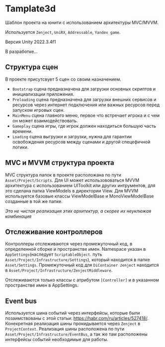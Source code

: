 # Tamplate3d
Шаблон проекта на юнити с использованием архитектуры MVC/MVVM.

Используется `Zenject`, `UniRX`, `Addressable`, `Yandex game`.

Версия Unity 2022.3.4f1

В разработке...

## Структура сцен
В проекте присутсвует 5 сцен со своим назначением.
- `Bootstrap` сцена предназначена для загрузки основных скриптов и инициализации приложения.
- `Preloading` сцена предназначена для загрузки внешних сервисов и ресурсов через интернет подключения или важных ресурсов перед запуском игровых сцен.
- `MainMenu` сцена главного меню, первое что встречает игрока и с чем он может взаимодействовать.
- `Gameplay` сцена игры, где игрок должен находиться большую часть времени.
- `Loading` сцена выгрузки и загрузки, нужна для гарантии освобождения ресурсов между сценами и другой спецефичной логики.

## MVC и MVVM структура проекта
MVC структура папок в проекте расположана по пути `Asset/Project/Scripts`. Для UI может использововаться MVVM архитектура с использованием UIToolkit или других интрументов, для это сделана папка ViewModels в директории View. Для MVVM используется базовые классы ViewModelBase и MonoViewModelBase созданные в той же папке. 

*Это не чистая реализация этих архитектур, а скорее их неуклюжая комбинация*

## Отслеживание контроллеров
Контроллеры отслеживаются через промежуточный код, в определенной сборке и пространстве имен. Namespace указан в `AppSettings`(наследует `ScriptableObject`. путь `Asset/Project/Infrastructure/Settings`), который находится в папке `Asset/Settings`.
Промежуточный код для `DiContainer zenject` находится в `Asset/Project/Infrastructure/ZenjectMiddleware`.

Отслеживаются только классы с атрибутом `[Controller]` и в указанном пространстве имен в AppSettings.

## Event bus
Используется шина событий через интерфейсы, которые были позаимствованы с этой статьи: https://habr.com/ru/articles/527418/.
Конекретная реализация шины прокидывается через `Zenject` в `ProjectContext`.
Реализация шины расположена по пути `Asset/Project/Infrastructure/EventBus`, а так же там расположены интерфейсы событий необходимые для работы.
